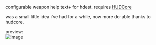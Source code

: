 configurable weapon help text+ for hdest. requires [HUDCore](https://github.com/dastrukar/hdest-hudcore)

was a small little idea i've had for a while, now more do-able thanks to hudcore.

preview:   
![image](https://user-images.githubusercontent.com/32709291/224566239-46f3d742-64c0-481a-9916-95f1fb1635de.png)
